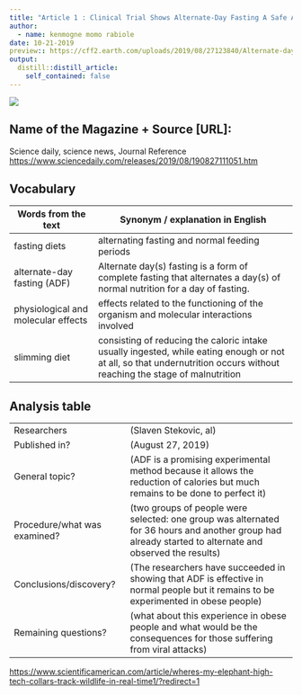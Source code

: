 ```yaml
---
title: "Article 1 : Clinical Trial Shows Alternate-Day Fasting A Safe Alternative To Caloric Restriction"
author:
  - name: kenmogne momo rabiole
date: 10-21-2019
preview:: https://cff2.earth.com/uploads/2019/08/27123840/Alternate-day-fasting-is-a-safe-alternative-to-caloric-restriction-study-finds-730x410.jpg
output:
  distill::distill_article:
    self_contained: false
---
```




![](https://cff2.earth.com/uploads/2019/08/27123840/Alternate-day-fasting-is-a-safe-alternative-to-caloric-restriction-study-finds-730x410.jpg)

## Name of the Magazine + Source [URL]:

Science daily, science news, Journal Reference https://www.sciencedaily.com/releases/2019/08/190827111051.htm
 
## Vocabulary 

|  Words from the text                | Synonym / explanation in English                                                                                                                                        |
| ----------------------------------- | ----------------------------------------------------------------------------------------------------------------------------------------------------------------------- |
| fasting diets                       | alternating fasting and normal feeding periods                                                                                                                          |
| alternate-day fasting (ADF)         | Alternate day(s) fasting is a form of complete fasting that alternates a day(s) of normal nutrition for a day of fasting.                                               |
| physiological and molecular effects | effects related to the functioning of the organism and molecular interactions involved                                                                                  |
| slimming diet                       | consisting of reducing the caloric intake usually ingested, while eating enough or not at all, so that undernutrition occurs without reaching the stage of malnutrition |

## Analysis table 

|                              |                                                                     |
| ---------------------------- | ------------------------------------------------------------------- |
| Researchers                  | (Slaven Stekovic, al)                        |
| Published in?                | (August 27, 2019)                                                       |
| General topic?               |  (ADF is a promising experimental method because it allows the reduction of calories but much remains to be done to perfect it)                      |
| Procedure/what was examined? | (two groups of people were selected: one group was alternated for 36 hours and another group had already started to alternate and observed the results) |
| Conclusions/discovery?       |  (The researchers have succeeded in showing that ADF is effective in normal people but it remains to be experimented in obese people)      |
| Remaining questions?         | (what about this experience in obese people and what would be the consequences for those suffering from viral attacks) |


<https://www.scientificamerican.com/article/wheres-my-elephant-high-tech-collars-track-wildlife-in-real-time1/?redirect=1>



